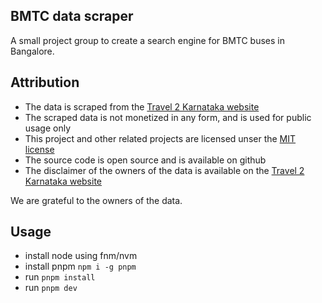 ## BMTC data scraper

A small project group to create a search engine for BMTC buses in Bangalore.

## Attribution
- The data is scraped from the [Travel 2 Karnataka website](https://travel2karnataka.com)
- The scraped data is not monetized in any form, and is used for public usage only
- This project and other related projects are licensed unser the [MIT license](https://opensource.org/licenses/MIT)
- The source code is open source and is available on github
- The disclaimer of the owners of the data is available on the [Travel 2 Karnataka website](https://travel2karnataka.com/disclaimer.htm)

We are grateful to the owners of the data.

## Usage
- install node using fnm/nvm
- install pnpm `npm i -g pnpm`
- run `pnpm install`
- run `pnpm dev`